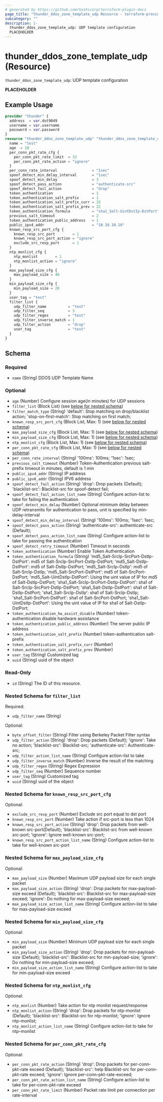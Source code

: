 ```yaml
---
# generated by https://github.com/hashicorp/terraform-plugin-docs
page_title: "thunder_ddos_zone_template_udp Resource - terraform-provider-thunder"
subcategory: ""
description: |-
  thunder_ddos_zone_template_udp: UDP template configuration
  PLACEHOLDER
---
```


# thunder_ddos_zone_template_udp (Resource)

`thunder_ddos_zone_template_udp`: UDP template configuration

__PLACEHOLDER__

## Example Usage

```terraform
provider "thunder" {
  address  = var.dut9049
  username = var.username
  password = var.password
}
resource "thunder_ddos_zone_template_udp" "thunder_ddos_zone_template_udp" {
  name = "test"
  age  = 10
  per_conn_pkt_rate_cfg {
    per_conn_pkt_rate_limit  = 33
    per_conn_pkt_rate_action = "ignore"
  }
  per_conn_rate_interval                = "1sec"
  spoof_detect_min_delay_interval       = "1sec"
  spoof_detect_min_delay                = 3
  spoof_detect_pass_action              = "authenticate-src"
  spoof_detect_fail_action              = "drop"
  token_authentication                  = 1
  token_authentication_salt_prefix      = 1
  token_authentication_salt_prefix_curr = 33
  token_authentication_salt_prefix_prev = 22
  token_authentication_formula          = "sha1_Salt-UintDstIp-DstPort"
  previous_salt_timeout                 = 2
  token_authentication_public_address   = 1
  public_ipv4_addr                      = "10.10.10.10"
  known_resp_src_port_cfg {
    known_resp_src_port        = 1
    known_resp_src_port_action = "ignore"
    exclude_src_resp_port      = 1
  }
  ntp_monlist_cfg {
    ntp_monlist        = 1
    ntp_monlist_action = "ignore"
  }
  max_payload_size_cfg {
    max_payload_size = 40
  }
  min_payload_size_cfg {
    min_payload_size = 20
  }
  user_tag = "test"
  filter_list {
    udp_filter_name          = "test"
    udp_filter_seq           = 3
    udp_filter_regex         = "test"
    udp_filter_inverse_match = 1
    udp_filter_action        = "drop"
    user_tag                 = "test"
  }
}
```

<!-- schema generated by tfplugindocs -->
## Schema

### Required

- `name` (String) DDOS UDP Template Name

### Optional

- `age` (Number) Configure session age(in minutes) for UDP sessions
- `filter_list` (Block List) (see [below for nested schema](#nestedblock--filter_list))
- `filter_match_type` (String) 'default': Stop matching on drop/blacklist action; 'stop-on-first-match': Stop matching on first match;
- `known_resp_src_port_cfg` (Block List, Max: 1) (see [below for nested schema](#nestedblock--known_resp_src_port_cfg))
- `max_payload_size_cfg` (Block List, Max: 1) (see [below for nested schema](#nestedblock--max_payload_size_cfg))
- `min_payload_size_cfg` (Block List, Max: 1) (see [below for nested schema](#nestedblock--min_payload_size_cfg))
- `ntp_monlist_cfg` (Block List, Max: 1) (see [below for nested schema](#nestedblock--ntp_monlist_cfg))
- `per_conn_pkt_rate_cfg` (Block List, Max: 1) (see [below for nested schema](#nestedblock--per_conn_pkt_rate_cfg))
- `per_conn_rate_interval` (String) '100ms': 100ms; '1sec': 1sec;
- `previous_salt_timeout` (Number) Token-Authentication previous salt-prefix timeout in minutes, default is 1 min
- `public_ipv4_addr` (String) IP address
- `public_ipv6_addr` (String) IPV6 address
- `spoof_detect_fail_action` (String) 'drop': Drop packets (Default); 'blacklist-src': Blacklist-src for spoof-detect fail;
- `spoof_detect_fail_action_list_name` (String) Configure action-list to take for failing the authentication
- `spoof_detect_min_delay` (Number) Optional minimum delay between UDP retransmits for authentication to pass, unit is specified by min-delay-interval
- `spoof_detect_min_delay_interval` (String) '100ms': 100ms; '1sec': 1sec;
- `spoof_detect_pass_action` (String) 'authenticate-src': authenticate-src (Default);
- `spoof_detect_pass_action_list_name` (String) Configure action-list to take for passing the authentication
- `spoof_detect_retry_timeout` (Number) Timeout in seconds
- `token_authentication` (Number) Enable Token Authentication
- `token_authentication_formula` (String) 'md5_Salt-SrcIp-SrcPort-DstIp-DstPort': md5 of Salt-SrcIp-SrcPort-DstIp-DstPort; 'md5_Salt-DstIp-DstPort': md5 of Salt-DstIp-DstPort; 'md5_Salt-SrcIp-DstIp': md5 of Salt-SrcIp-DstIp; 'md5_Salt-SrcPort-DstPort': md5 of Salt-SrcPort-DstPort; 'md5_Salt-UintDstIp-DstPort': Using the uint value of IP for md5 of Salt-DstIp-DstPort; 'sha1_Salt-SrcIp-SrcPort-DstIp-DstPort': sha1 of Salt-SrcIp-SrcPort-DstIp-DstPort; 'sha1_Salt-DstIp-DstPort': sha1 of Salt-DstIp-DstPort; 'sha1_Salt-SrcIp-DstIp': sha1 of Salt-SrcIp-DstIp; 'sha1_Salt-SrcPort-DstPort': sha1 of Salt-SrcPort-DstPort; 'sha1_Salt-UintDstIp-DstPort': Using the uint value of IP for sha1 of Salt-DstIp-DstPort;
- `token_authentication_hw_assist_disable` (Number) token-authentication disable hardware assistance
- `token_authentication_public_address` (Number) The server public IP address
- `token_authentication_salt_prefix` (Number) token-authentication salt-prefix
- `token_authentication_salt_prefix_curr` (Number)
- `token_authentication_salt_prefix_prev` (Number)
- `user_tag` (String) Customized tag
- `uuid` (String) uuid of the object

### Read-Only

- `id` (String) The ID of this resource.

<a id="nestedblock--filter_list"></a>
### Nested Schema for `filter_list`

Required:

- `udp_filter_name` (String)

Optional:

- `byte_offset_filter` (String) Filter using Berkeley Packet Filter syntax
- `udp_filter_action` (String) 'drop': Drop packets (Default); 'ignore': Take no action; 'blacklist-src': Blacklist-src; 'authenticate-src': Authenticate-src;
- `udp_filter_action_list_name` (String) Configure action-list to take
- `udp_filter_inverse_match` (Number) Inverse the result of the matching
- `udp_filter_regex` (String) Regex Expression
- `udp_filter_seq` (Number) Sequence number
- `user_tag` (String) Customized tag
- `uuid` (String) uuid of the object


<a id="nestedblock--known_resp_src_port_cfg"></a>
### Nested Schema for `known_resp_src_port_cfg`

Optional:

- `exclude_src_resp_port` (Number) Exclude src port equal to dst port
- `known_resp_src_port` (Number) Take action if src-port is less than 1024
- `known_resp_src_port_action` (String) 'drop': Drop packets from well-known src-port(Default); 'blacklist-src': Blacklist-src from well-known src-port; 'ignore': Ignore well-known src-port;
- `known_resp_src_port_action_list_name` (String) Configure action-list to take for well-known src-port


<a id="nestedblock--max_payload_size_cfg"></a>
### Nested Schema for `max_payload_size_cfg`

Optional:

- `max_payload_size` (Number) Maximum UDP payload size for each single packet
- `max_payload_size_action` (String) 'drop': Drop packets for max-payload-size exceed (Default); 'blacklist-src': Blacklist-src for max-payload-size exceed; 'ignore': Do nothing for max-payload-size exceed;
- `max_payload_size_action_list_name` (String) Configure action-list to take for max-payload-size exceed


<a id="nestedblock--min_payload_size_cfg"></a>
### Nested Schema for `min_payload_size_cfg`

Optional:

- `min_payload_size` (Number) Minimum UDP payload size for each single packet
- `min_payload_size_action` (String) 'drop': Drop packets for min-payload-size (Default); 'blacklist-src': Blacklist-src for min-payload-size; 'ignore': Do nothing for min-payload-size exceed;
- `min_payload_size_action_list_name` (String) Configure action-list to take for min-payload-size exceed


<a id="nestedblock--ntp_monlist_cfg"></a>
### Nested Schema for `ntp_monlist_cfg`

Optional:

- `ntp_monlist` (Number) Take action for ntp monlist request/response
- `ntp_monlist_action` (String) 'drop': Drop packets for ntp-monlist (Default); 'blacklist-src': Blacklist-src for ntp-monlist; 'ignore': Ignore ntp-monlist;
- `ntp_monlist_action_list_name` (String) Configure action-list to take for ntp-monlist


<a id="nestedblock--per_conn_pkt_rate_cfg"></a>
### Nested Schema for `per_conn_pkt_rate_cfg`

Optional:

- `per_conn_pkt_rate_action` (String) 'drop': Drop packets for per-conn-pkt-rate exceed (Default); 'blacklist-src': help Blacklist-src for per-conn-pkt-rate exceed; 'ignore': Ignore per-conn-pkt-rate-exceed;
- `per_conn_pkt_rate_action_list_name` (String) Configure action-list to take for per-conn-pkt-rate exceed
- `per_conn_pkt_rate_limit` (Number) Packet rate limit per connection per rate-interval


